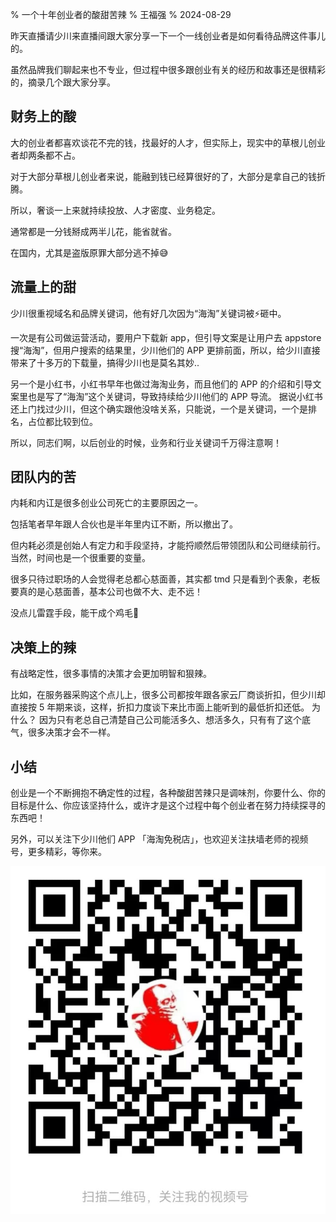 % 一个十年创业者的酸甜苦辣
% 王福强
% 2024-08-29

昨天直播请少川来直播间跟大家分享一下一个一线创业者是如何看待品牌这件事儿的。

虽然品牌我们聊起来也不专业，但过程中很多跟创业有关的经历和故事还是很精彩的，摘录几个跟大家分享。

## 财务上的酸

大的创业者都喜欢谈花不完的钱，找最好的人才，但实际上，现实中的草根儿创业者却两条都不占。

对于大部分草根儿创业者来说，能融到钱已经算很好的了，大部分是拿自己的钱折腾。

所以，奢谈一上来就持续投放、人才密度、业务稳定。

通常都是一分钱掰成两半儿花，能省就省。

在国内，尤其是盗版原罪大部分逃不掉😅

## 流量上的甜

少川很重视域名和品牌关键词，他有好几次因为“海淘”关键词被⚡️砸中。

一次是有公司做运营活动，要用户下载新 app，但引导文案是让用户去 appstore 搜“海淘”，但用户搜索的结果里，少川他们的 APP 更排前面，所以，给少川直接带来了十多万的下载量，搞得少川也是莫名其妙..

另一个是小红书，小红书早年也做过海淘业务，而且他们的 APP 的介绍和引导文案里也是写了“海淘”这个关键词，导致持续给少川他们的 APP 导流。 据说小红书还上门找过少川，但这个确实跟他没啥关系，只能说，一个是关键词，一个是排名，占位都比较到位。

所以，同志们啊，以后创业的时候，业务和行业关键词千万得注意啊！

## 团队内的苦

内耗和内讧是很多创业公司死亡的主要原因之一。

包括笔者早年跟人合伙也是半年里内讧不断，所以撤出了。

但内耗必须是创始人有定力和手段坚持，才能捋顺然后带领团队和公司继续前行。 当然，时间也是一个很重要的变量。

很多只待过职场的人会觉得老总都心慈面善，其实都 tmd 只是看到个表象，老板要真的是心慈面善，基本公司也做不大、走不远！

没点儿雷霆手段，能干成个鸡毛🤣

## 决策上的辣

有战略定性，很多事情的决策才会更加明智和狠辣。

比如，在服务器采购这个点儿上，很多公司都按年跟各家云厂商谈折扣，但少川却直接按 5 年期来谈，这样，折扣力度谈下来比市面上能听到的最低折扣还低。 为什么？ 因为只有老总自己清楚自己公司能活多久、想活多久，只有有了这个底气，很多决策才会不一样。

## 小结

创业是一个不断拥抱不确定性的过程，各种酸甜苦辣只是调味剂，你要什么、你的目标是什么、你应该坚持什么，或许才是这个过程中每个创业者在努力持续探寻的东西吧！

另外，可以关注下少川他们 APP 「海淘免税店」，也欢迎关注扶墙老师的视频号，更多精彩，等你来。


![](./images/sph_qrcode.jpg)



